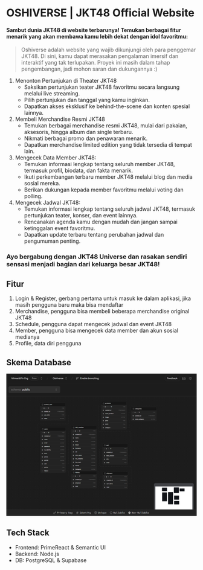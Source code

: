 # OSHIVERSE | JKT48 Official Website

#### Sambut dunia JKT48 di website terbarunya! Temukan berbagai fitur menarik yang akan membawa kamu lebih dekat dengan idol favoritmu:

> Oshiverse adalah website yang wajib dikunjungi oleh para penggemar JKT48. Di sini, kamu dapat merasakan pengalaman imersif dan interaktif yang tak terlupakan.
> Proyek ini masih dalam tahap pengembangan, jadi mohon saran dan dukungannya :)

1. Menonton Pertunjukan di Theater JKT48
   - Saksikan pertunjukan teater JKT48 favoritmu secara langsung melalui live streaming.
   - Pilih pertunjukan dan tanggal yang kamu inginkan.
   - Dapatkan akses eksklusif ke behind-the-scene dan konten spesial lainnya.
2. Membeli Merchandise Resmi JKT48
   - Temukan berbagai merchandise resmi JKT48, mulai dari pakaian, aksesoris, hingga album dan single terbaru.
   - Nikmati berbagai promo dan penawaran menarik.
   - Dapatkan merchandise limited edition yang tidak tersedia di tempat lain.
3. Mengecek Data Member JKT48:
   - Temukan informasi lengkap tentang seluruh member JKT48, termasuk profil, biodata, dan fakta menarik.
   - Ikuti perkembangan terbaru member JKT48 melalui blog dan media sosial mereka.
   - Berikan dukungan kepada member favoritmu melalui voting dan polling.
4. Mengecek Jadwal JKT48:
   - Temukan informasi lengkap tentang seluruh jadwal JKT48, termasuk pertunjukan teater, konser, dan event lainnya.
   - Rencanakan agenda kamu dengan mudah dan jangan sampai ketinggalan event favoritmu.
   - Dapatkan update terbaru tentang perubahan jadwal dan pengumuman penting.

### Ayo bergabung dengan JKT48 Universe dan rasakan sendiri sensasi menjadi bagian dari keluarga besar JKT48!

## Fitur

1. Login & Register, gerbang pertama untuk masuk ke dalam aplikasi, jika masih pengguna baru maka bisa mendaftar
2. Merchandise, pengguna bisa membeli beberapa merchandise original JKT48
3. Schedule, pengguna dapat mengecek jadwal dan event JKT48
4. Member, pengguna bisa mengecek data member dan akun sosial medianya
5. Profile, data diri pengguna

## Skema Database

![database-schema](database-schema.png)

## Tech Stack

- Frontend: PrimeReact & Semantic UI
- Backend: Node.js
- DB: PostgreSQL & Supabase
